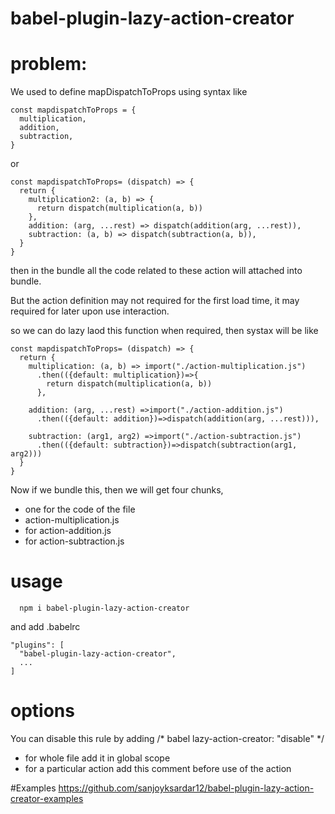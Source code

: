 # babel-plugin-lazy-action-creator

# problem:
We used to define mapDispatchToProps
using syntax like
```
const mapdispatchToProps = {
  multiplication,
  addition,
  subtraction,
}
```
or
```
const mapdispatchToProps= (dispatch) => {
  return {
    multiplication2: (a, b) => {
      return dispatch(multiplication(a, b))
    },
    addition: (arg, ...rest) => dispatch(addition(arg, ...rest)),
    subtraction: (a, b) => dispatch(subtraction(a, b)),
  }
}
```

then in the bundle all the code related to these action will attached into bundle.

But the action definition may not required for the first load time, it may required for later upon use interaction.

so we can do lazy laod this function when required, then systax will be like
```
const mapdispatchToProps= (dispatch) => {
  return {
    multiplication: (a, b) => import("./action-multiplication.js")
      .then(({default: multiplication})=>{
        return dispatch(multiplication(a, b))
      },

    addition: (arg, ...rest) =>import("./action-addition.js")
      .then(({default: addition})=>dispatch(addition(arg, ...rest))),

    subtraction: (arg1, arg2) =>import("./action-subtraction.js")
      .then(({default: subtraction})=>dispatch(subtraction(arg1, arg2)))
  }
}
```
Now if we bundle this, then we will get four chunks,
  -  one for the code of the file
  -  action-multiplication.js
  -   for action-addition.js
  -  for action-subtraction.js

# usage
```
  npm i babel-plugin-lazy-action-creator
```
and add .babelrc
```
"plugins": [
  "babel-plugin-lazy-action-creator",
  ...
]
```


# options
 You can disable this rule by adding /* babel lazy-action-creator: "disable" */
  - for whole file add it in global scope
  - for a particular action add this comment before use of the action
  
  
 #Examples
 https://github.com/sanjoyksardar12/babel-plugin-lazy-action-creator-examples
